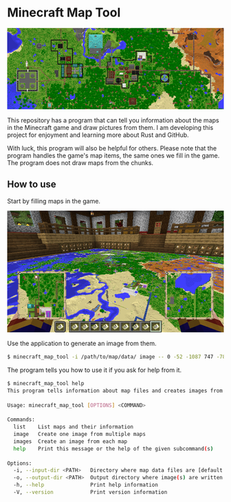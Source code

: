 # Minecraft Map Tool

![Map image](docs/title.png "A map made with the example command")

This repository has a program that can tell you information about the maps in the Minecraft game and draw pictures from them. I am developing this project for enjoyment and learning more about Rust and GitHub.

With luck, this program will also be helpful for others. Please note that the program handles the game's map items, the same ones we fill in the game. The program does not draw maps from the chunks.

## How to use

Start by filling maps in the game.

![A Minecraft player holding a large number of maps](docs/maps.png "Maps, lots of maps")

Use the application to generate an image from them.

```bash
$ minecraft_map_tool -i /path/to/map/data/ image -- 0 -52 -1087 747 -788 title.png
```

The program tells you how to use it if you ask for help from it.

```bash
$ minecraft_map_tool help                                                                                                          
This program tells information about map files and creates images from them

Usage: minecraft_map_tool [OPTIONS] <COMMAND>

Commands:
  list    List maps and their information
  image   Create one image from multiple maps
  images  Create an image from each map
  help    Print this message or the help of the given subcommand(s)

Options:
  -i, --input-dir <PATH>   Directory where map data files are [default: data]
  -o, --output-dir <PATH>  Output directory where image(s) are written [default: images]
  -h, --help               Print help information
  -V, --version            Print version information
```
